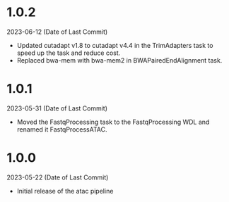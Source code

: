 # 1.0.2

2023-06-12 (Date of Last Commit)

* Updated cutadapt v1.8 to cutadapt v4.4 in the TrimAdapters task to speed up the task and reduce cost. 
* Replaced bwa-mem with bwa-mem2 in BWAPairedEndAlignment task. 

# 1.0.1

2023-05-31 (Date of Last Commit)

* Moved the FastqProcessing task to the FastqProcessing WDL and renamed it FastqProcessATAC.

# 1.0.0

2023-05-22 (Date of Last Commit)

* Initial release of the atac pipeline 
